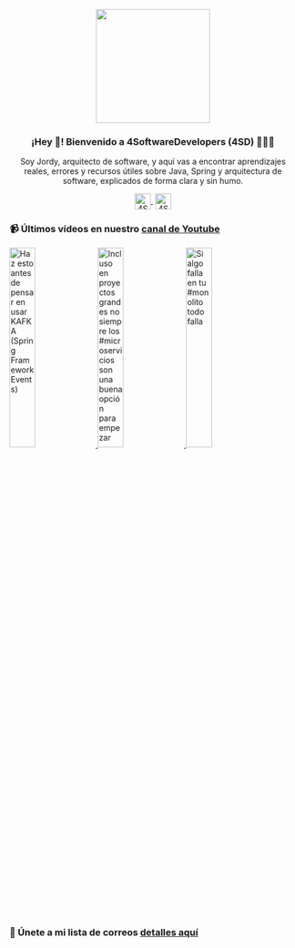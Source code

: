 <p align="center" width="300">
    <img align="center" width="200" src="https://www.4softwaredevelopers.com/assets/img/brands/icono_4SD.png" />
    <h3 align="center">¡Hey 👋! Bienvenido a 4SoftwareDevelopers (4SD) 👨🏻‍💻</h3>
 </p>
 
 <p align="center">Soy Jordy, arquitecto de software, y aquí vas a encontrar aprendizajes reales, errores y recursos útiles sobre Java, Spring y arquitectura de software, explicados de forma clara y sin humo.</p>
 <p align="center">
    <a href="https://youtube.com/4SoftwareDevelopers" target="blank" style='margin-right:4px'>
     <img align="center" src="https://cdn.jsdelivr.net/npm/simple-icons@3.0.1/icons/youtube.svg" alt="4SoftwareDevelopers" height="28px" width="28px" />
    </a>
    <a href="https://x.com/jordy_4sd" target="blank">
      <img align="center" src="https://cdn.jsdelivr.net/npm/simple-icons@3.0.1/icons/twitter.svg" alt="4SoftwareDevelopers" height="28px" width="28px" />
    </a>
 </p>
 
### 📹 Últimos vídeos en nuestro [canal de Youtube](https://youtube.com/4SoftwareDevelopers?sub_confirmation=1)

<a href='https://youtu.be/bkiNTVd3tpk' target='_blank'>
    <img width='30%' src='https://img.youtube.com/vi/bkiNTVd3tpk/mqdefault.jpg' alt='Haz esto antes de pensar en usar KAFKA (Spring Framework Events)' title='Haz esto antes de pensar en usar KAFKA (Spring Framework Events)' />
</a>

<a href='https://youtu.be/kr7NpZoD6xY' target='_blank'>
    <img width='30%' src='https://img.youtube.com/vi/kr7NpZoD6xY/mqdefault.jpg' alt='Incluso en proyectos grandes no siempre los #microservicios son una buena opción para empezar' title='Incluso en proyectos grandes no siempre los #microservicios son una buena opción para empezar' />
</a>

<a href='https://youtu.be/JZzexqxSa3A' target='_blank'>
    <img width='30%' src='https://img.youtube.com/vi/JZzexqxSa3A/mqdefault.jpg' alt='Si algo falla en tu #monolito todo falla' title='Si algo falla en tu #monolito todo falla' />
</a>


### 🔐 Únete a mi lista de correos [detalles aquí](https://www.4softwaredevelopers.com) 
 
